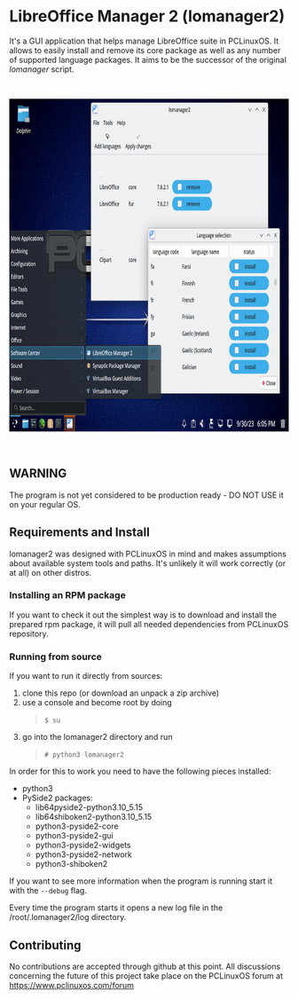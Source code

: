 # LibreOffice Manager 2 (lomanager2)

It's a GUI application that helps manage LibreOffice suite in PCLinuxOS. It allows to easily install and remove its core package as well as any number of supported language packages. It aims to be the successor of the original *lomanager* script.

&nbsp;

<p align="center">
<img alt="logo" src="./.github/lomanager2-demo.png" width="800" height="600"/>
</p>

&nbsp;

## WARNING

The program is not yet considered to be production ready - DO NOT USE it on your regular OS.

## Requirements and Install

lomanager2 was designed with PCLinuxOS in mind and makes assumptions about available system tools and paths. It's unlikely it will work correctly (or at all) on other distros.

### Installing an RPM package

If you want to check it out the simplest way is to download and install the prepared rpm package, it will pull all needed dependencies from PCLinuxOS repository.

### Running from source

If you want to run it directly from sources:

1. clone this repo (or download an unpack a zip archive)
2. use a console and become root by doing
   > `$ su`
3. go into the lomanager2 directory and run
   > `# python3 lomanager2`

In order for this to work you need to have the following pieces installed:

- python3
- PySide2 packages:
  - lib64pyside2-python3.10_5.15
  - lib64shiboken2-python3.10_5.15
  - python3-pyside2-core
  - python3-pyside2-gui
  - python3-pyside2-widgets
  - python3-pyside2-network
  - python3-shiboken2

If you want to see more information when the program is running start it with the `--debug` flag.

Every time the program starts it opens a new log file in the /root/.lomanager2/log directory.

## Contributing

No contributions are accepted through github at this point. All discussions concerning the future of this project take place on the PCLinuxOS forum at https://www.pclinuxos.com/forum
